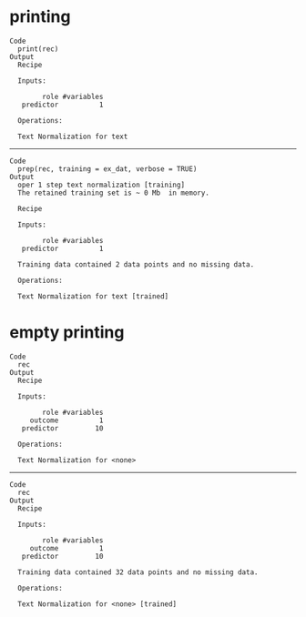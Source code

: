 # printing

    Code
      print(rec)
    Output
      Recipe
      
      Inputs:
      
            role #variables
       predictor          1
      
      Operations:
      
      Text Normalization for text

---

    Code
      prep(rec, training = ex_dat, verbose = TRUE)
    Output
      oper 1 step text normalization [training] 
      The retained training set is ~ 0 Mb  in memory.
      
      Recipe
      
      Inputs:
      
            role #variables
       predictor          1
      
      Training data contained 2 data points and no missing data.
      
      Operations:
      
      Text Normalization for text [trained]

# empty printing

    Code
      rec
    Output
      Recipe
      
      Inputs:
      
            role #variables
         outcome          1
       predictor         10
      
      Operations:
      
      Text Normalization for <none>

---

    Code
      rec
    Output
      Recipe
      
      Inputs:
      
            role #variables
         outcome          1
       predictor         10
      
      Training data contained 32 data points and no missing data.
      
      Operations:
      
      Text Normalization for <none> [trained]

